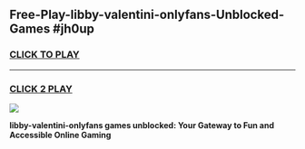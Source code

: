 
## Free-Play-libby-valentini-onlyfans-Unblocked-Games #jh0up
<h3>
<a href="https://news.freeplayer.one?title=libby-valentini-onlyfans&ref=8M">CLICK TO PLAY</a></h3>
<hr>

<h3>
<a href="https://news.freeplayer.one?title=libby-valentini-onlyfans&ref=8M">CLICK 2 PLAY</a>
  
</h3>

<a href="https://news.freeplayer.one?title=libby-valentini-onlyfans&ref=8M"><img src="https://clearcache.store/games.png"></a>


**libby-valentini-onlyfans games unblocked: Your Gateway to Fun and Accessible Online Gaming**
